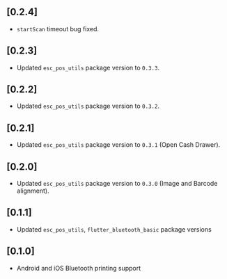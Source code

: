## [0.2.4]
* `startScan` timeout bug fixed.


## [0.2.3]
* Updated `esc_pos_utils` package version to `0.3.3`.


## [0.2.2]
* Updated `esc_pos_utils` package version to `0.3.2`.


## [0.2.1]
* Updated `esc_pos_utils` package version to `0.3.1` (Open Cash Drawer).


## [0.2.0]
* Updated `esc_pos_utils` package version to `0.3.0` (Image and Barcode alignment).


## [0.1.1]
* Updated `esc_pos_utils`, `flutter_bluetooth_basic` package versions


## [0.1.0] 
* Android and iOS Bluetooth printing support

